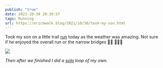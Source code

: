 ```yaml
---
publish: "true"
date: 2021-10-30 20:39:57
tags: Running
url: https://ericmwalk.blog/2021/10/30/took-my-son.html
---
```


Took my son on a little trail [run](https://www.strava.com/activities/6189084457) today as the weather was amazing. Not sure if he enjoyed the overall run or the narrow bridges 🤷‍♂️ 🏃🏻‍♂️


![](https://ericmwalk.blog/uploads/2021/2605acb315.jpg)

*Then after we finished I did a [solo](https://www.strava.com/activities/6189187472) loop of my own.*